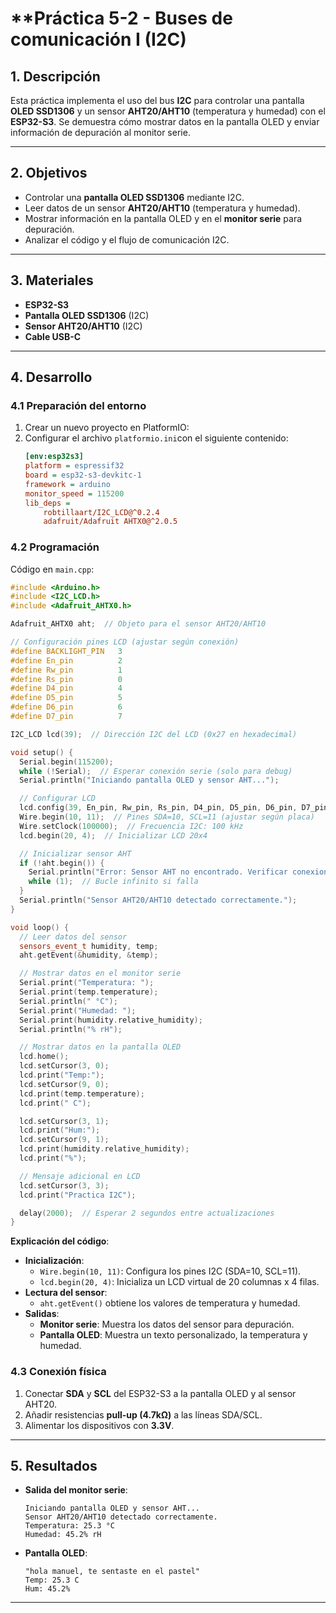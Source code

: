 
# **Práctica 5-2 - Buses de comunicación I (I2C) 
## **1. Descripción**  
Esta práctica implementa el uso del bus **I2C** para controlar una pantalla **OLED SSD1306** y un sensor **AHT20/AHT10** (temperatura y humedad) con el **ESP32-S3**. Se demuestra cómo mostrar datos en la pantalla OLED y enviar información de depuración al monitor serie.  

---

## **2. Objetivos**  
- Controlar una **pantalla OLED SSD1306** mediante I2C.  
- Leer datos de un sensor **AHT20/AHT10** (temperatura y humedad).  
- Mostrar información en la pantalla OLED y en el **monitor serie** para depuración.  
- Analizar el código y el flujo de comunicación I2C.  

---

## **3. Materiales**  
- **ESP32-S3**  
- **Pantalla OLED SSD1306** (I2C)  
- **Sensor AHT20/AHT10** (I2C)
- **Cable USB-C**  

---

## **4. Desarrollo**  

### **4.1 Preparación del entorno**
1. Crear un nuevo proyecto en PlatformIO:   
2. Configurar el archivo `platformio.ini`con el siguiente contenido:  
   ```ini
   [env:esp32s3]
   platform = espressif32
   board = esp32-s3-devkitc-1
   framework = arduino
   monitor_speed = 115200
   lib_deps = 
       robtillaart/I2C_LCD@^0.2.4
       adafruit/Adafruit AHTX0@^2.0.5
   ```  

### **4.2 Programación**  
Código en `main.cpp`:  
```cpp
#include <Arduino.h>
#include <I2C_LCD.h>
#include <Adafruit_AHTX0.h>

Adafruit_AHTX0 aht;  // Objeto para el sensor AHT20/AHT10

// Configuración pines LCD (ajustar según conexión)
#define BACKLIGHT_PIN   3
#define En_pin          2
#define Rw_pin          1
#define Rs_pin          0
#define D4_pin          4
#define D5_pin          5
#define D6_pin          6
#define D7_pin          7

I2C_LCD lcd(39);  // Dirección I2C del LCD (0x27 en hexadecimal)

void setup() {
  Serial.begin(115200);
  while (!Serial);  // Esperar conexión serie (solo para debug)
  Serial.println("Iniciando pantalla OLED y sensor AHT...");

  // Configurar LCD
  lcd.config(39, En_pin, Rw_pin, Rs_pin, D4_pin, D5_pin, D6_pin, D7_pin, BACKLIGHT_PIN, POSITIVE);
  Wire.begin(10, 11);  // Pines SDA=10, SCL=11 (ajustar según placa)
  Wire.setClock(100000);  // Frecuencia I2C: 100 kHz
  lcd.begin(20, 4);  // Inicializar LCD 20x4

  // Inicializar sensor AHT
  if (!aht.begin()) {
    Serial.println("Error: Sensor AHT no encontrado. Verificar conexiones.");
    while (1);  // Bucle infinito si falla
  }
  Serial.println("Sensor AHT20/AHT10 detectado correctamente.");
}

void loop() {
  // Leer datos del sensor
  sensors_event_t humidity, temp;
  aht.getEvent(&humidity, &temp);

  // Mostrar datos en el monitor serie
  Serial.print("Temperatura: "); 
  Serial.print(temp.temperature); 
  Serial.println(" °C");
  Serial.print("Humedad: "); 
  Serial.print(humidity.relative_humidity); 
  Serial.println("% rH");

  // Mostrar datos en la pantalla OLED
  lcd.home();
  lcd.setCursor(3, 0);
  lcd.print("Temp:");
  lcd.setCursor(9, 0);
  lcd.print(temp.temperature);
  lcd.print(" C");

  lcd.setCursor(3, 1);
  lcd.print("Hum:");
  lcd.setCursor(9, 1);
  lcd.print(humidity.relative_humidity);
  lcd.print("%");

  // Mensaje adicional en LCD
  lcd.setCursor(3, 3);
  lcd.print("Practica I2C");

  delay(2000);  // Esperar 2 segundos entre actualizaciones
}
```  

**Explicación del código**:  
- **Inicialización**:  
  - `Wire.begin(10, 11)`: Configura los pines I2C (SDA=10, SCL=11).  
  - `lcd.begin(20, 4)`: Inicializa un LCD virtual de 20 columnas x 4 filas.  
- **Lectura del sensor**:  
  - `aht.getEvent()` obtiene los valores de temperatura y humedad.  
- **Salidas**:  
  - **Monitor serie**: Muestra los datos del sensor para depuración.  
  - **Pantalla OLED**: Muestra un texto personalizado, la temperatura y humedad.  

### **4.3 Conexión física**  
1. Conectar **SDA** y **SCL** del ESP32-S3 a la pantalla OLED y al sensor AHT20.  
2. Añadir resistencias **pull-up (4.7kΩ)** a las líneas SDA/SCL.  
3. Alimentar los dispositivos con **3.3V**.  

---

## **5. Resultados**  
- **Salida del monitor serie**:  
  ```plaintext
  Iniciando pantalla OLED y sensor AHT...
  Sensor AHT20/AHT10 detectado correctamente.
  Temperatura: 25.3 °C
  Humedad: 45.2% rH
  ```  
- **Pantalla OLED**:  
  ```plaintext
  "hola manuel, te sentaste en el pastel"
  Temp: 25.3 C
  Hum: 45.2%
  ```  

---
